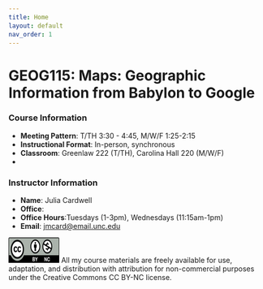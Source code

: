 ```yaml
---
title: Home
layout: default
nav_order: 1
---
```


# GEOG115: Maps: Geographic Information from Babylon to Google 

### Course Information
- **Meeting Pattern**: T/TH 3:30 - 4:45, M/W/F 1:25-2:15
- **Instructional Format**: In-person, synchronous
- **Classroom**:  Greenlaw 222 (T/TH), Carolina Hall 220 (M/W/F) 
- 
### Instructor Information
- **Name**: Julia Cardwell
- **Office**: 
- **Office Hours**:Tuesdays (1-3pm), Wednesdays (11:15am-1pm)
- **Email**: jmcard@email.unc.edu

  
<img src="images/Cc_by-nc_icon.svg.png" alt="CC BY-NC License" width="100" height="50">
All my course materials are freely available for use, adaptation, and distribution with attribution for non-commercial purposes under the Creative Commons CC BY-NC license. 

